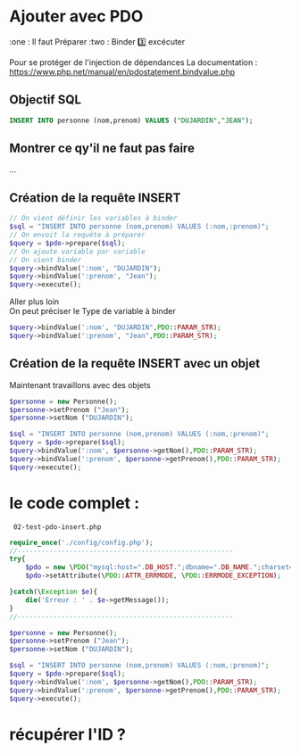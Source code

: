 # Ajouter avec PDO
:one : Il faut Préparer
:two : Binder
:three: excécuter
  
Pour se protéger de l'injection de dépendances
La documentation :
https://www.php.net/manual/en/pdostatement.bindvalue.php

## Objectif SQL
```sql
INSERT INTO personne (nom,prenom) VALUES ("DUJARDIN","JEAN");
```

## Montrer ce qy'il ne faut pas faire
...

## Création de la requête INSERT
```php
// On vient définir les variables à binder
$sql = "INSERT INTO personne (nom,prenom) VALUES (:nom,:prenom)";
// On envoit la requête à préparer
$query = $pdo->prepare($sql);
// On ajoute variable par variable
// On vient binder
$query->bindValue(':nom', "DUJARDIN");
$query->bindValue(':prenom', "Jean");
$query->execute();
```


Aller plus loin  
On peut préciser le Type de variable à binder  
```php
$query->bindValue(':nom', "DUJARDIN",PDO::PARAM_STR);
$query->bindValue(':prenom', "Jean",PDO::PARAM_STR);
```


## Création de la requête INSERT avec un objet
Maintenant travaillons avec des objets
```php
$personne = new Personne();
$personne->setPrenom ("Jean");
$personne->setNom ("DUJARDIN");

$sql = "INSERT INTO personne (nom,prenom) VALUES (:nom,:prenom)";
$query = $pdo->prepare($sql);
$query->bindValue(':nom', $personne->getNom(),PDO::PARAM_STR);
$query->bindValue(':prenom', $personne->getPrenom(),PDO::PARAM_STR);
$query->execute();
```


# le code complet :
<code> 02-test-pdo-insert.php</code>

```php
require_once('./config/config.php');
//------------------------------------------------------
try{   
    $pdo = new \PDO("mysql:host=".DB_HOST.";dbname=".DB_NAME.";charset=utf8", DB_USER, DB_PASS);
    $pdo->setAttribute(\PDO::ATTR_ERRMODE, \PDO::ERRMODE_EXCEPTION);

}catch(\Exception $e){
    die('Erreur : ' . $e->getMessage());
}
//------------------------------------------------------

$personne = new Personne();
$personne->setPrenom ("Jean");
$personne->setNom ("DUJARDIN");

$sql = "INSERT INTO personne (nom,prenom) VALUES (:nom,:prenom)";
$query = $pdo->prepare($sql);
$query->bindValue(':nom', $personne->getNom(),PDO::PARAM_STR);
$query->bindValue(':prenom', $personne->getPrenom(),PDO::PARAM_STR);
$query->execute();
```

# récupérer l'ID ?